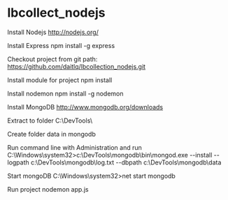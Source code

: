 lbcollect_nodejs
================
Install Nodejs
	http://nodejs.org/
	
Install Express
	npm install -g express
	
Checkout project from git path:
	https://github.com/daitlq/lbcollection_nodejs.git
	
Install module for project
	npm install
	
Install nodemon
	npm install -g nodemon
	
Install MongoDB
	http://www.mongodb.org/downloads
	
Extract to folder
	C:\DevTools\

Create folder data in mongodb

Run command line with Administration and run
	C:\Windows\system32>c:\DevTools\mongodb\bin\mongod.exe --install --logpath c:\DevTools\mongodb\log.txt --dbpath c:\DevTools\mongodb\data
	
Start mongoDB
	C:\Windows\system32>net start mongodb
	
Run project
	nodemon app.js